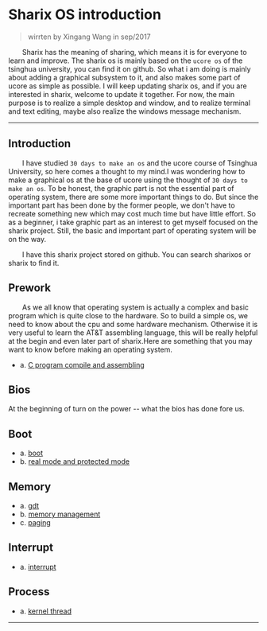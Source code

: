 # Sharix OS introduction
> wirrten by Xingang Wang in sep/2017

&emsp;&emsp;Sharix has the meaning of sharing, which means it is for everyone to learn and improve. The sharix os is mainly based on the `ucore os` of the tsinghua university, you can find it on github. So what i am doing is mainly about adding a graphical subsystem to it, and also makes some part of ucore as simple as possible. I will keep updating sharix os, and if you are interested in sharix, welcome to update it together. For now, the main purpose is to realize a simple desktop and window, and to realize terminal and text editing, maybe also realize the windows message mechanism.

***
## Introduction
&emsp;&emsp;I have studied `30 days to make an os` and the ucore course of Tsinghua University, so here comes a thought to my mind.I was wondering how to make a graphical os at the base of ucore using the thought of `30 days to make an os`. To be honest, the graphic part is not the essential part of operating system, there are some more important things to do. But since the important part has been done by the former people, we don't have to recreate something new which may cost much time but have little effort. So as a beginner, i take graphic part as an interest to get myself focused on the sharix project. Still, the basic and important part of operating system will be on the way.

&emsp;&emsp;I have this sharix project stored on github. You can search sharixos or sharix to find it.

## Prework
&emsp;&emsp;As we all know that operating system is actually a complex and basic program which is quite close to the hardware. So to build a simple os, we need to know about the cpu and some hardware mechanism. Otherwise it is very useful to learn the AT&T assembling language, this will be really helpful at the begin and even later part of sharix.Here are something that you may want to know before making an operating system.
* a. [C program compile and assembling](/blogs/programing&c&compile)

## Bios
At the beginning of turn on the power -- what the bios has done fore us.

## Boot
* a. [boot](/blogs/sharix&boot)
* b. [real mode and protected mode](/blogs/sharix&real_protected_mode)

## Memory
* a. [gdt](/blogs/sharix&gdt)
* b. [memory management](/blogs/sharix&memory)
* c. [paging](/blogs/sharix&paging)

## Interrupt
* a. [interrupt](/blogs/sharix&interrupt)

## Process
* a. [kernel thread](/blogs/sharix&process)

***
